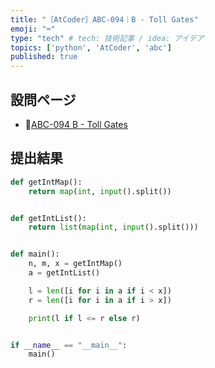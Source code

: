 ```yaml
---
title: "［AtCoder］ABC-094｜B - Toll Gates"
emoji: "⌨️"
type: "tech" # tech: 技術記事 / idea: アイデア
topics: ['python', 'AtCoder', 'abc']
published: true
---
```


## 設問ページ

- 🔗[ABC-094 B - Toll Gates](https://atcoder.jp/contests/abc094/tasks/abc094_b)

## 提出結果

```python
def getIntMap():
    return map(int, input().split())


def getIntList():
    return list(map(int, input().split()))


def main():
    n, m, x = getIntMap()
    a = getIntList()

    l = len([i for i in a if i < x])
    r = len([i for i in a if i > x])

    print(l if l <= r else r)


if __name__ == "__main__":
    main()
```
